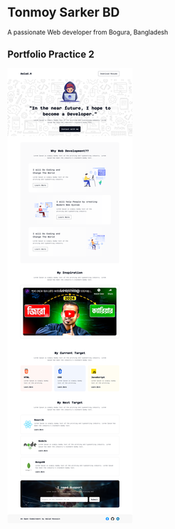 
<h1>Tonmoy Sarker BD </h1>
<p>A passionate Web developer from Bogura, Bangladesh </p>
<h2>Portfolio  Practice 2</h2>

<img src="https://raw.githubusercontent.com/TonmoySarker-BD/Portfolio2/refs/heads/main/assets/b10a1.png" />